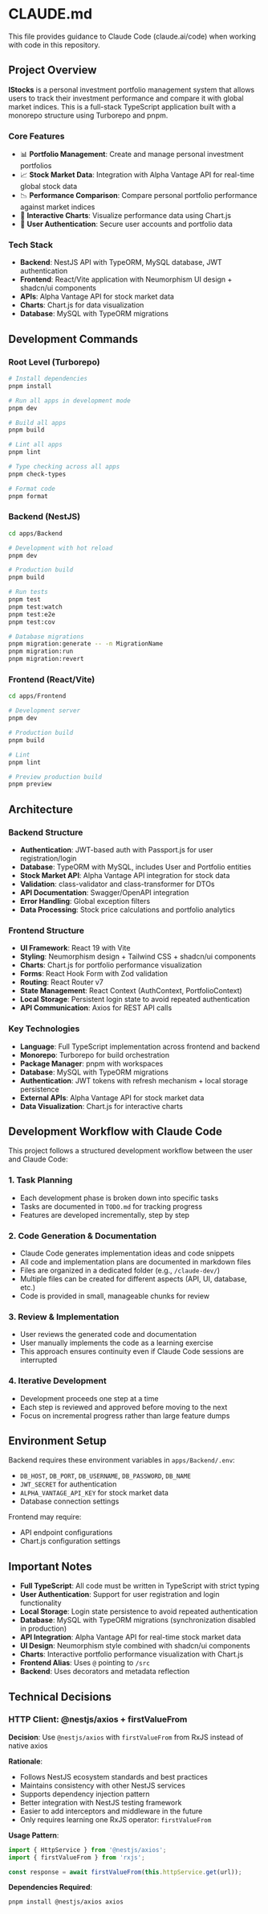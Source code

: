 # CLAUDE.md

This file provides guidance to Claude Code (claude.ai/code) when working with code in this repository.

## Project Overview

**IStocks** is a personal investment portfolio management system that allows users to track their investment performance and compare it with global market indices. This is a full-stack TypeScript application built with a monorepo structure using Turborepo and pnpm.

### Core Features
- 📊 **Portfolio Management**: Create and manage personal investment portfolios
- 📈 **Stock Market Data**: Integration with Alpha Vantage API for real-time global stock data
- 📉 **Performance Comparison**: Compare personal portfolio performance against market indices
- 🎨 **Interactive Charts**: Visualize performance data using Chart.js
- 🔐 **User Authentication**: Secure user accounts and portfolio data

### Tech Stack
- **Backend**: NestJS API with TypeORM, MySQL database, JWT authentication
- **Frontend**: React/Vite application with Neumorphism UI design + shadcn/ui components
- **APIs**: Alpha Vantage API for stock market data
- **Charts**: Chart.js for data visualization
- **Database**: MySQL with TypeORM migrations

## Development Commands

### Root Level (Turborepo)
```bash
# Install dependencies
pnpm install

# Run all apps in development mode
pnpm dev

# Build all apps
pnpm build

# Lint all apps
pnpm lint

# Type checking across all apps
pnpm check-types

# Format code
pnpm format
```

### Backend (NestJS)
```bash
cd apps/Backend

# Development with hot reload
pnpm dev

# Production build
pnpm build

# Run tests
pnpm test
pnpm test:watch
pnpm test:e2e
pnpm test:cov

# Database migrations
pnpm migration:generate -- -n MigrationName
pnpm migration:run
pnpm migration:revert
```

### Frontend (React/Vite)
```bash
cd apps/Frontend

# Development server
pnpm dev

# Production build
pnpm build

# Lint
pnpm lint

# Preview production build
pnpm preview
```

## Architecture

### Backend Structure
- **Authentication**: JWT-based auth with Passport.js for user registration/login
- **Database**: TypeORM with MySQL, includes User and Portfolio entities
- **Stock Market API**: Alpha Vantage API integration for stock data
- **Validation**: class-validator and class-transformer for DTOs
- **API Documentation**: Swagger/OpenAPI integration
- **Error Handling**: Global exception filters
- **Data Processing**: Stock price calculations and portfolio analytics

### Frontend Structure
- **UI Framework**: React 19 with Vite
- **Styling**: Neumorphism design + Tailwind CSS + shadcn/ui components
- **Charts**: Chart.js for portfolio performance visualization
- **Forms**: React Hook Form with Zod validation
- **Routing**: React Router v7
- **State Management**: React Context (AuthContext, PortfolioContext)
- **Local Storage**: Persistent login state to avoid repeated authentication
- **API Communication**: Axios for REST API calls

### Key Technologies
- **Language**: Full TypeScript implementation across frontend and backend
- **Monorepo**: Turborepo for build orchestration
- **Package Manager**: pnpm with workspaces
- **Database**: MySQL with TypeORM migrations
- **Authentication**: JWT tokens with refresh mechanism + local storage persistence
- **External APIs**: Alpha Vantage API for stock market data
- **Data Visualization**: Chart.js for interactive charts

## Development Workflow with Claude Code

This project follows a structured development workflow between the user and Claude Code:

### 1. Task Planning
- Each development phase is broken down into specific tasks
- Tasks are documented in `TODO.md` for tracking progress
- Features are developed incrementally, step by step

### 2. Code Generation & Documentation
- Claude Code generates implementation ideas and code snippets
- All code and implementation plans are documented in markdown files
- Files are organized in a dedicated folder (e.g., `/claude-dev/`)
- Multiple files can be created for different aspects (API, UI, database, etc.)
- Code is provided in small, manageable chunks for review

### 3. Review & Implementation
- User reviews the generated code and documentation
- User manually implements the code as a learning exercise
- This approach ensures continuity even if Claude Code sessions are interrupted

### 4. Iterative Development
- Development proceeds one step at a time
- Each step is reviewed and approved before moving to the next
- Focus on incremental progress rather than large feature dumps

## Environment Setup

Backend requires these environment variables in `apps/Backend/.env`:
- `DB_HOST`, `DB_PORT`, `DB_USERNAME`, `DB_PASSWORD`, `DB_NAME`
- `JWT_SECRET` for authentication
- `ALPHA_VANTAGE_API_KEY` for stock market data
- Database connection settings

Frontend may require:
- API endpoint configurations
- Chart.js configuration settings

## Important Notes

- **Full TypeScript**: All code must be written in TypeScript with strict typing
- **User Authentication**: Support for user registration and login functionality
- **Local Storage**: Login state persistence to avoid repeated authentication
- **Database**: MySQL with TypeORM migrations (synchronization disabled in production)
- **API Integration**: Alpha Vantage API for real-time stock market data
- **UI Design**: Neumorphism style combined with shadcn/ui components
- **Charts**: Interactive portfolio performance visualization with Chart.js
- **Frontend Alias**: Uses `@` pointing to `/src`
- **Backend**: Uses decorators and metadata reflection

## Technical Decisions

### HTTP Client: @nestjs/axios + firstValueFrom
**Decision**: Use `@nestjs/axios` with `firstValueFrom` from RxJS instead of native axios

**Rationale**:
- Follows NestJS ecosystem standards and best practices
- Maintains consistency with other NestJS services
- Supports dependency injection pattern
- Better integration with NestJS testing framework
- Easier to add interceptors and middleware in the future
- Only requires learning one RxJS operator: `firstValueFrom`

**Usage Pattern**:
```typescript
import { HttpService } from '@nestjs/axios';
import { firstValueFrom } from 'rxjs';

const response = await firstValueFrom(this.httpService.get(url));
```

**Dependencies Required**:
```bash
pnpm install @nestjs/axios axios
```